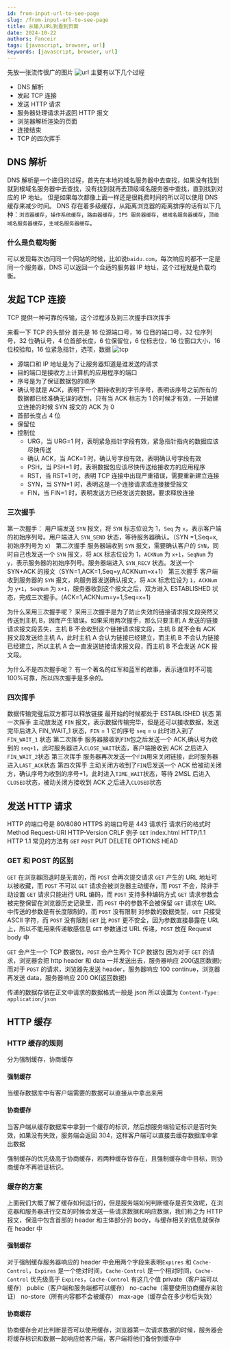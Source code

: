 ```yaml
---
id: from-input-url-to-see-page
slug: /from-input-url-to-see-page
title: 从输入URL到看到页面
date: 2024-10-22
authors: Fanceir
tags: [javascript, browser, url]
keywords: [javascript, browser, url]
---
```


先放一张流传很广的图片
![url](url.png)
主要有以下几个过程

- DNS 解析
- 发起 TCP 连接
- 发送 HTTP 请求
- 服务器处理请求并返回 HTTP 报文
- 浏览器解析渲染的页面
- 连接结束
- TCP 的四次挥手

## DNS 解析

DNS 解析是一个递归的过程，首先在本地的域名服务器中去查找，如果没有找到就到根域名服务器中去查找，没有找到就再去顶级域名服务器中查找，直到找到对应的 IP 地址。
但是如果每次都像上面一样还是很耗费时间的所以可以使用 DNS 缓存来减少时间。
DNS 存在着多级缓存，从距离浏览器的距离排序的话有以下几种：`浏览器缓存`，`操作系统缓存`，`路由器缓存`，`IPS 服务器缓存`，`根域名服务器缓存`，`顶级域名服务器缓存`，`主域名服务器缓存`。

### 什么是负载均衡

可以发现每次访问同一个网站的时候，比如说`baidu.com`，每次响应的都不一定是同一个服务器，DNS 可以返回一个合适的服务器 IP 地址，这个过程就是负载均衡。

## 发起 TCP 连接

TCP 提供一种可靠的传输，这个过程涉及到三次握手四次挥手

来看一下 TCP 的头部分
首先是 16 位源端口号，16 位目的端口号，32 位序列号，32 位确认号，4 位首部长度，6 位保留位，6 位标志位，16 位窗口大小，16 位校验和，16 位紧急指针，选项，数据
![tcp](tcp.png)

- 源端口和 IP 地址是为了让服务器知道是谁发送的请求
- 目的端口是接收方上计算机的应用程序的端口
- 序号是为了保证数据包的顺序
- 确认号就是 ACK，表明下一个期待收到的字节序号，表明该序号之前所有的数据都已经准确无误的收到，只有当 ACK 标志为 1 的时候才有效，一开始建立连接的时候 SYN 报文的 ACK 为 0
- 首部长度占 4 位
- 保留位
- 控制位
  - URG，当 URG=1 时，表明紧急指针字段有效，紧急指针指向的数据应该尽快传送
  - 确认 ACK，当 ACK=1 时，确认号字段有效，表明确认号字段有效
  - PSH，当 PSH=1 时，表明数据包应该尽快传送给接收方的应用程序
  - RST，当 RST=1 时，表明 TCP 连接中出现严重错误，需要重新建立连接
  - SYN，当 SYN=1 时，表明这是一个连接请求或连接接受报文
  - FIN，当 FIN=1 时，表明发送方已经发送完数据，要求释放连接

### 三次握手

第一次握手：
用户端发送 `SYN` 报文，将 `SYN` 标志位设为 1，`Seq` 为 `x`，表示客户端的初始序列号。用户端进入 `SYN_SEND` 状态，等待服务器确认。（SYN =1,Seq=x,初始序列号为 x）
第二次握手
服务器端收到 `SYN` 报文，需要确认客户的 `SYN`，同时自己也发送一个 `SYN` 报文，将 `ACK` 标志位设为 1，`ACKNum` 为 `x+1`，`SeqNum` 为 `y`，表示服务器的初始序列号。服务器端进入 `SYN_RECV` 状态。发送一个 SYN+ACK 的报文（SYN=1,ACK=1,Seq=y,ACKNum=x+1）
第三次握手
客户端收到服务器的 `SYN` 报文，向服务器发送确认报文，将 `ACK` 标志位设为 `1`，`ACKNum` 为 `y+1`，`SeqNum` 为 `x+1`，服务器收到这个报文之后，双方进入 ESTABLISHED 状态，完成三次握手。(ACK=1,ACKNum=y+1,Seq=x+1)

为什么采用三次握手呢？
采用三次握手是为了防止失效的链接请求报文段突然又传送到主机 B，因而产生错误。如果采用两次握手，那么只要主机 A 发送的链接请求报文段丢失，主机 B 不会收到这个链接请求报文段，主机 B 就不会有 ACK 报文段发送给主机 A，此时主机 A 会认为链接已经建立，而主机 B 不会认为链接已经建立，所以主机 A 会一直发送链接请求报文段，而主机 B 不会发送 ACK 报文段。

为什么不是四次握手呢？
有一个著名的红军和蓝军的故事，表示通信时不可能 100%可靠，所以四次握手是多余的。

### 四次挥手

数据传输完璧后双方都可以释放链接
最开始的时候都处于 ESTABLISHED 状态
第一次挥手
主动放发送 `FIN` 报文，表示数据传输完毕，但是还可以接收数据，发送完毕后进入 FIN_WAIT_1 状态，`FIN` = 1 它的序号 `seq` = `u` 此时进入到了 `FIN_WAIT_1` 状态
第二次挥手
服务器接收到`FIN`包之后发送一个 ACK,确认号为收到的 `seq+1`，此时服务器进入`CLOSE_WAIT`状态，客户端接收到 ACK 之后进入`FIN_WAIT_2`状态
第三次挥手
服务器再次发送一个`FIN`用来关闭链接，此时服务器进入`LAST_ACK`状态
第四次挥手
主动关闭方收到了`FIN`后发送一个 ACK 给被动关闭方，确认序号为收到的序号+1，此时进入`TIME_WAIT`状态，等待 2MSL 后进入`CLOSED`状态，被动关闭方接收到 ACK 之后进入`CLOSED`状态

## 发送 HTTP 请求

HTTP 的端口号是 80/8080 HTTPS 的端口号是 443
请求行
请求行的格式时 Method Request-URI HTTP-Version CRLF
例子 `GET` index.html HTTP/1.1
HTTP 1.1 常见的方法有 `GET` `POST` PUT DELETE OPTIONS HEAD

### GET 和 POST 的区别

`GET` 在浏览器回退时是无害的，而 `POST` 会再次提交请求
`GET` 产生的 URL 地址可以被收藏，而 `POST` 不可以
`GET` 请求会被浏览器主动缓存，而 `POST` 不会，除非手动设置
`GET` 请求只能进行 URL 编码，而 `POST` 支持多种编码方式
`GET` 请求参数会被完整保留在浏览器历史记录里，而 `POST` 中的参数不会被保留
`GET` 请求在 URL 中传送的参数是有长度限制的，而 `POST` 没有限制
对参数的数据类型，`GET` 只接受 ASCII 字符，而 `POST` 没有限制
`GET` 比 `POST` 更不安全，因为参数直接暴露在 URL 上，所以不能用来传递敏感信息
`GET` 参数通过 URL 传递，`POST` 放在 Request body 中

`GET` 会产生一个 TCP 数据包，`POST` 会产生两个 TCP 数据包
因为对于 `GET` 的请求，浏览器会把 http header 和 data 一并发送出去，服务器响应 200(返回数据);
而对于 `POST` 的请求，浏览器先发送 header，服务器响应 100 continue，浏览器再发送 data，服务器响应 200 OK(返回数据)

传递的数据存储在正文中请求的数据格式一般是 json 所以设置为 `Content-Type: application/json`

## HTTP 缓存

### HTTP 缓存的规则

分为强制缓存，协商缓存

#### 强制缓存

当缓存数据库中有客户端需要的数据可以直接从中拿出来用

#### 协商缓存

当客户端从缓存数据库中拿到一个缓存的标识，然后想服务端验证标识是否时失效，如果没有失效，服务端会返回 304，这样客户端可以直接去缓存数据库中拿出数据

强制缓存的优先级高于协商缓存，若两种缓存皆存在，且强制缓存命中目标，则协商缓存不再验证标识。

### 缓存的方案

上面我们大概了解了缓存如何运行的，但是服务端如何判断缓存是否失效呢，在浏览器和服务器进行交互的时候会发送一些请求数据和响应数据，我们称之为 HTTP 报文，保温中包含首部的 header 和主体部分的 body，与缓存相关的信息就保存在 header 中

#### 强制缓存

对于强制缓存服务器响应的 header 中会用两个字段来表明`Expires` 和 `Cache-Control`，`Expires` 是一个绝对时间，`Cache-Control` 是一个相对时间，`Cache-Control` 优先级高于 `Expires`，`Cache-Control` 有这几个值 private（客户端可以缓存） public（客户端和服务端都可以缓存） no-cache（需要使用协商缓存来验证） no-store（所有内容都不会被缓存） max-age（缓存会在多少秒后失效）

#### 协商缓存
协商缓存会对比判断是否可以使用缓存，浏览器第一次请求数据的时候，服务器会将缓存标识和数据一起响应给客户端，客户端将他们备份到缓存中